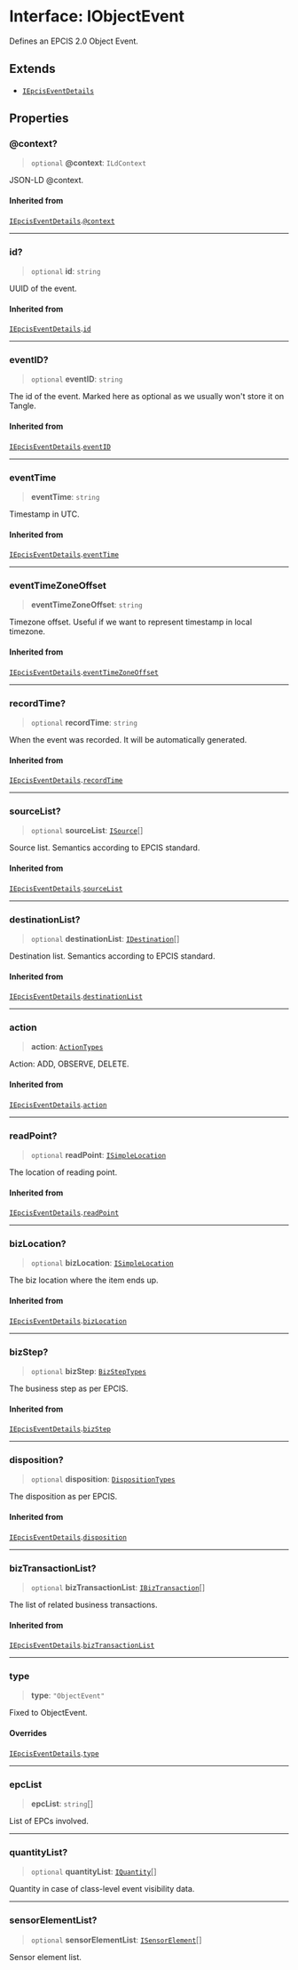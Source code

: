 # Interface: IObjectEvent

Defines an EPCIS 2.0 Object Event.

## Extends

- [`IEpcisEventDetails`](IEpcisEventDetails.md)

## Properties

### @context?

> `optional` **@context**: `ILdContext`

JSON-LD @context.

#### Inherited from

[`IEpcisEventDetails`](IEpcisEventDetails.md).[`@context`](IEpcisEventDetails.md#@context)

***

### id?

> `optional` **id**: `string`

UUID of the event.

#### Inherited from

[`IEpcisEventDetails`](IEpcisEventDetails.md).[`id`](IEpcisEventDetails.md#id)

***

### eventID?

> `optional` **eventID**: `string`

The id of the event. Marked here as optional as we usually won't store it on Tangle.

#### Inherited from

[`IEpcisEventDetails`](IEpcisEventDetails.md).[`eventID`](IEpcisEventDetails.md#eventid)

***

### eventTime

> **eventTime**: `string`

Timestamp in UTC.

#### Inherited from

[`IEpcisEventDetails`](IEpcisEventDetails.md).[`eventTime`](IEpcisEventDetails.md#eventtime)

***

### eventTimeZoneOffset

> **eventTimeZoneOffset**: `string`

Timezone offset. Useful if we want to represent timestamp in local timezone.

#### Inherited from

[`IEpcisEventDetails`](IEpcisEventDetails.md).[`eventTimeZoneOffset`](IEpcisEventDetails.md#eventtimezoneoffset)

***

### recordTime?

> `optional` **recordTime**: `string`

When the event was recorded. It will be automatically generated.

#### Inherited from

[`IEpcisEventDetails`](IEpcisEventDetails.md).[`recordTime`](IEpcisEventDetails.md#recordtime)

***

### sourceList?

> `optional` **sourceList**: [`ISource`](ISource.md)[]

Source list. Semantics according to EPCIS standard.

#### Inherited from

[`IEpcisEventDetails`](IEpcisEventDetails.md).[`sourceList`](IEpcisEventDetails.md#sourcelist)

***

### destinationList?

> `optional` **destinationList**: [`IDestination`](IDestination.md)[]

Destination list. Semantics according to EPCIS standard.

#### Inherited from

[`IEpcisEventDetails`](IEpcisEventDetails.md).[`destinationList`](IEpcisEventDetails.md#destinationlist)

***

### action

> **action**: [`ActionTypes`](../type-aliases/ActionTypes.md)

Action: ADD, OBSERVE, DELETE.

#### Inherited from

[`IEpcisEventDetails`](IEpcisEventDetails.md).[`action`](IEpcisEventDetails.md#action)

***

### readPoint?

> `optional` **readPoint**: [`ISimpleLocation`](ISimpleLocation.md)

The location of reading point.

#### Inherited from

[`IEpcisEventDetails`](IEpcisEventDetails.md).[`readPoint`](IEpcisEventDetails.md#readpoint)

***

### bizLocation?

> `optional` **bizLocation**: [`ISimpleLocation`](ISimpleLocation.md)

The biz location where the item ends up.

#### Inherited from

[`IEpcisEventDetails`](IEpcisEventDetails.md).[`bizLocation`](IEpcisEventDetails.md#bizlocation)

***

### bizStep?

> `optional` **bizStep**: [`BizStepTypes`](../type-aliases/BizStepTypes.md)

The business step as per EPCIS.

#### Inherited from

[`IEpcisEventDetails`](IEpcisEventDetails.md).[`bizStep`](IEpcisEventDetails.md#bizstep)

***

### disposition?

> `optional` **disposition**: [`DispositionTypes`](../type-aliases/DispositionTypes.md)

The disposition as per EPCIS.

#### Inherited from

[`IEpcisEventDetails`](IEpcisEventDetails.md).[`disposition`](IEpcisEventDetails.md#disposition)

***

### bizTransactionList?

> `optional` **bizTransactionList**: [`IBizTransaction`](IBizTransaction.md)[]

The list of related business transactions.

#### Inherited from

[`IEpcisEventDetails`](IEpcisEventDetails.md).[`bizTransactionList`](IEpcisEventDetails.md#biztransactionlist)

***

### type

> **type**: `"ObjectEvent"`

Fixed to ObjectEvent.

#### Overrides

[`IEpcisEventDetails`](IEpcisEventDetails.md).[`type`](IEpcisEventDetails.md#type)

***

### epcList

> **epcList**: `string`[]

List of EPCs involved.

***

### quantityList?

> `optional` **quantityList**: [`IQuantity`](IQuantity.md)[]

Quantity in case of class-level event visibility data.

***

### sensorElementList?

> `optional` **sensorElementList**: [`ISensorElement`](ISensorElement.md)[]

Sensor element list.
